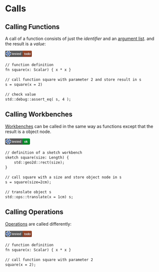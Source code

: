 # Calls

## Calling Functions

A call of a function consists of just the *identifier* and an [argument list](arguments.md).
and the result is a *value*:

[![test](.test/call_function.png)](.test/call_function.log)

```µcad,call_function#todo
// function definition
fn square(x: Scalar) { x * x }

// call function square with parameter 2 and store result in s
s = square(x = 2)

// check value
std::debug::assert_eq( s, 4 );
```

## Calling Workbenches

[Workbenches](workbench.md) can be called in the same way as functions
except that the result is a object node.

[![test](.test/call_workbench.png)](.test/call_workbench.log)

```µcad,call_workbench
// definition of a sketch workbench
sketch square(size: Length) { 
    std::geo2d::rect(size);
}

// call square with a size and store object node in s
s = square(size=2cm);

// translate object s
std::ops::translate(x = 1cm) s;
```

## Calling Operations

[Operations](op.md) are called differently:

[![test](.test/call_op.png)](.test/call_op.log)

```µcad,call_op#todo
// function definition
fn square(x: Scalar) { x * x }

// call function square with parameter 2
square(x = 2);
```
